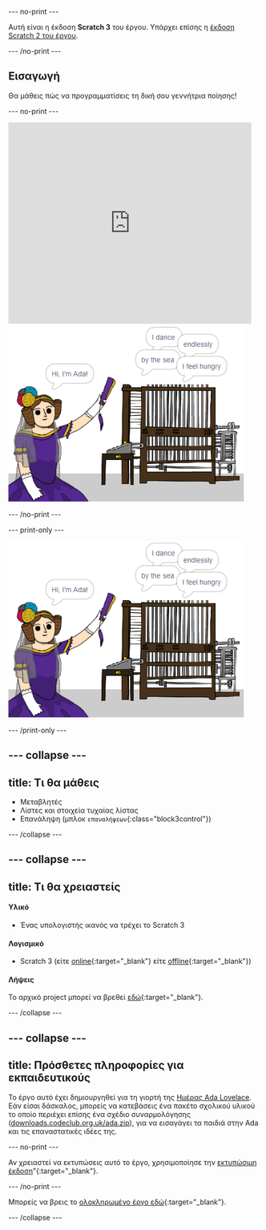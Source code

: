 \--- no-print \---

Αυτή είναι η έκδοση **Scratch 3** του έργου. Υπάρχει επίσης η [έκδοση Scratch 2 του έργου](https://projects.raspberrypi.org/en/projects/poetry-generator-scratch2).

\--- /no-print \---

## Εισαγωγή

Θα μάθεις πώς να προγραμματίσεις τη δική σου γεννήτρια ποίησης!

\--- no-print \---

<div class="scratch-preview">
  <iframe allowtransparency="true" width="485" height="402" src="https://scratch.mit.edu/projects/embed/77844926/?autostart=false" frameborder="0" scrolling="no"></iframe>
  <img src="images/poetry-final.png">
</div>

\--- /no-print \---

\--- print-only \---

![στιγμιότυπο οθόνης παιχνιδιού](images/poetry-final.png)

\--- /print-only \---

## \--- collapse \---

## title: Τι θα μάθεις

+ Μεταβλητές
+ Λίστες και στοιχεία τυχαίας λίστας
+ Επανάληψη (μπλοκ `επαναλήψεων`{:class="block3control"})

\--- /collapse \---

## \--- collapse \---

## title: Τι θα χρειαστείς

#### Υλικό

+ Ένας υπολογιστής ικανός να τρέχει το Scratch 3

#### Λογισμικό

+ Scratch 3 (είτε [online](http://rpf.io/scratchon){:target="_blank"} είτε [offline](http://rpf.io/scratchoff){:target="_blank"})

#### Λήψεις

Το αρχικό project μπορεί να βρεθεί [εδώ](http://rpf.io/p/en/poetry-generator-go){:target="_blank"}.

\--- /collapse \---

## \--- collapse \---

## title: Πρόσθετες πληροφορίες για εκπαιδευτικούς

Το έργο αυτό έχει δημιουργηθεί για τη γιορτή της [Ημέρας Ada Lovelace](https://findingada.com). Εάν είσαι δάσκαλος, μπορείς να κατεβάσεις ένα πακέτο σχολικού υλικού το οποίο περιέχει επίσης ένα σχέδιο συναρμολόγησης ([downloads.codeclub.org.uk/ada.zip](http://downloads.codeclub.org.uk/ada.zip)), για να εισαγάγει τα παιδιά στην Ada και τις επαναστατικές ιδέες της.

\--- no-print \---

Αν χρειαστεί να εκτυπώσεις αυτό το έργο, χρησιμοποίησε την [εκτυπώσιμη έκδοση](https://projects.raspberrypi.org/en/projects/poetry-generator/print)"{:target="_blank"}.

\--- /no-print \---

Μπορείς να βρεις το [ολοκληρωμένο έργο εδώ](http://rpf.io/p/en/poetry-generator-get){:target="_blank"}.

\--- /collapse \---